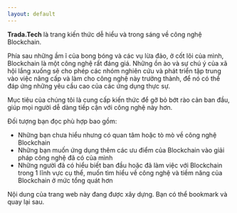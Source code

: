 ```yaml
---
layout: default
---
```

**Trada.Tech** là trang kiến thức dễ hiểu và trong sáng về công nghệ Blockchain.

Phía sau những ầm ĩ của bong bóng và các vụ lừa đảo, ở cốt lõi của mình, Blockchain là một công nghệ rất đáng giá. Những ồn ào và sự chú ý của xã hội lắng xuống sẽ cho phép các nhóm nghiên cứu và phát triển tập trung vào việc nâng cấp và làm cho công nghệ này trưởng thành, để nó có thể đáp ứng những yêu cầu cao của các ứng dụng thực sự.

Mục tiêu của chúng tôi là cung cấp kiến thức để gỡ bỏ bớt rào cản ban đầu, giúp mọi người dễ dàng tiếp cận với công nghệ này hơn.

Đối tượng bạn đọc phù hợp bao gồm:
- Những bạn chưa hiểu nhưng có quan tâm hoặc tò mò về công nghệ Blockchain
- Những bạn muốn ứng dụng thêm các ưu điểm của Blockchain vào giải pháp công nghệ đã có của mình
- Những người đã có hiểu biết ban đầu hoặc đã làm việc với Blockchain trong 1 lĩnh vực cụ thể, muốn tìm hiểu về công nghệ và tiềm năng của Blockchain ở mức tổng quát hơn

Nội dung của trang web này đang được xây dựng. Bạn có thể bookmark và quay lại sau.